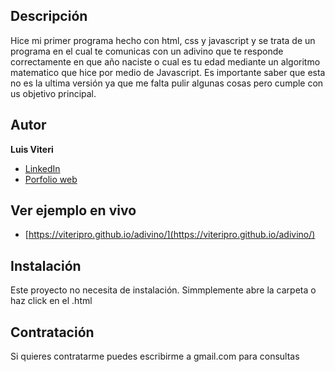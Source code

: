 ## Descripción
Hice mi primer programa hecho con html, css y javascript y se trata de un programa en el cual te comunicas con un adivino que te responde correctamente en que año naciste o cual es tu edad mediante un algoritmo matematico que hice por medio de Javascript.
Es importante saber que esta no es la ultima versión ya que me falta pulir algunas cosas pero cumple con us objetivo principal.

## Autor
**Luis Viteri**

* [LinkedIn](https://www.linkedin.com/in/luis-viteri-a47471243)
* [Porfolio web](https://midominio.es/)

## Ver ejemplo en vivo
- [https://viteripro.github.io/adivino/](https://viteripro.github.io/adivino/)

## Instalación
Este proyecto no necesita de instalación. Simmplemente abre la carpeta o haz click en el .html

## Contratación
Si quieres contratarme puedes escribirme a gmail.com para consultas
